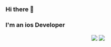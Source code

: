 ### Hi there 👋
### I'm an ios Developer 

<p align = "center" style ="max-width:100%;">
<img min-height = "175em" src="https://github-readme-stats.vercel.app/api?username=ejssong&show_icons=true&theme=dark" align = "center"/>
<img min-height = "175em" src="https://github-readme-stats.vercel.app/api/top-langs/?username=ejssong&layout=compact&theme=dark" align = "center"/>
</p>

<!--
**ejssong/ejssong** is a ✨ _special_ ✨ repository because its `README.md` (this file) appears on your GitHub profile.

Here are some ideas to get you started:

- 🔭 I’m currently working on ...
- 🌱 I’m currently learning ...
- 👯 I’m looking to collaborate on ...
- 🤔 I’m looking for help with ...
- 💬 Ask me about ...
- 📫 How to reach me: ...
- 😄 Pronouns: ...
- ⚡ Fun fact: ...
-->
